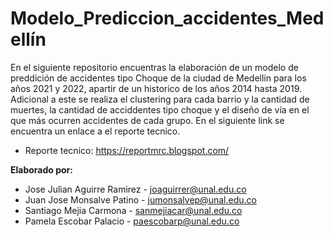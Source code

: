 # Modelo_Prediccion_accidentes_Medellín

En el siguiente repositorio encuentras la elaboración de un modelo de preddición de accidentes tipo Choque de la ciudad de Medellín para los años 2021 y 2022, apartir de un historico de los años 2014 hasta 2019. Adicional a este se realiza el clustering para cada barrio y la cantidad de muertes, la cantidad de acciddentes tipo choque y el diseño de vía en el que más ocurren accidentes de cada grupo. 
En el siguiente link se encuentra un enlace a el reporte tecnico.

- Reporte tecnico: https://reportmrc.blogspot.com/

**Elaborado por:**
- Jose Julian Aguirre Ramirez - joaguirrer@unal.edu.co
- Juan Jose Monsalve Patino - jumonsalvep@unal.edu.co
- Santiago Mejia Carmona - sanmejiacar@unal.edu.co
- Pamela Escobar Palacio - paescobarp@unal.edu.co
 
